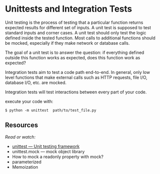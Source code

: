 # Unittests and Integration Tests

Unit testing is the process of testing that a particular function returns expected results for different set of inputs. A unit test is supposed to test standard inputs and corner cases. A unit test should only test the logic defined inside the tested function. Most calls to additional functions should be mocked, especially if they make network or database calls.

The goal of a unit test is to answer the question: if everything defined outside this function works as expected, does this function work as expected?

Integration tests aim to test a code path end-to-end. In general, only low level functions that make external calls such as HTTP requests, file I/O, database I/O, etc. are mocked.

Integration tests will test interactions between every part of your code.


execute your code with:
```
$ python -m unittest  path/to/test_file.py
```

## Resources
_Read or watch:_

- [unittest — Unit testing framework]()
- unittest.mock — mock object library
- How to mock a readonly property with mock?
- parameterized
- Memoization

